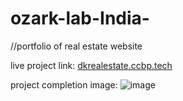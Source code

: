 # ozark-lab-India-

//portfolio of real estate  website

live project link: [dkrealestate.ccbp.tech](https://dkrealestate.ccbp.tech/)

project completion image: ![image](https://github.com/dhanushkumaranhub/ozark-lab-India-/assets/138612943/f7e4ede6-fa67-491c-9c38-197d6986eded)

